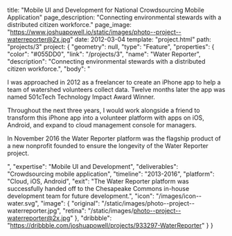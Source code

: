 title: "Mobile UI and Development for National Crowdsourcing Mobile Application"
page_description: "Connecting environmental stewards with a distributed citizen workforce."
page_image: "https://www.joshuapowell.io/static/images/photo--project--waterreporter@2x.jpg"
date: 2012-03-04
template: "project.html"
path: "projects/3"
project: {
  "geometry": null,
  "type": "Feature",
  "properties": {
    "color": "#055DD0",
    "link": "/projects/3",
    "name": "Water Reporter",
    "description": "Connecting environmental stewards with a distributed citizen workforce.",
    "body": "<p>I was approached in 2012 as a freelancer to create an iPhone app to help a team of watershed volunteers collect data. Twelve months later the app was named 501cTech Technology Impact Award Winner.</p><p>Throughout the next three years, I would work alongside a friend to transform this iPhone app into a volunteer platform with apps on iOS, Android, and expand to cloud management console for managers.</p><p>In November 2016 the Water Reporter platform was the flagship product of a new nonprofit founded to ensure the longevity of the Water Reporter project.</p>",
    "expertise": "Mobile UI and Development",
    "deliverables": "Crowdsourcing mobile application",
    "timeline": "2013-2016",
    "platform": "Cloud, iOS, Android",
    "exit": "The Water Reporter platform was successfully handed off to the Chesapeake Commons in-house development team for future development.",
    "icon": "/images/icon--water.svg",
    "image": {
      "original": "/static/images/photo--project--waterreporter.jpg",
      "retina": "/static/images/photo--project--waterreporter@2x.jpg"
    },
    "dribbble": "https://dribbble.com/joshuapowell/projects/933297-WaterReporter"
  }
}